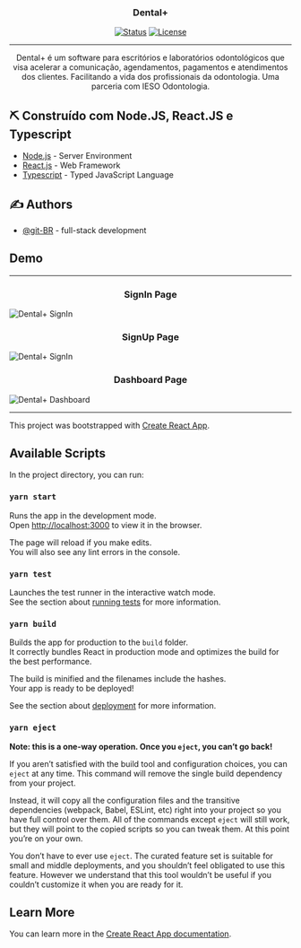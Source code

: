 

<h3 align="center">Dental+</h3>

<div align="center">

[![Status](https://img.shields.io/badge/status-active-success.svg)]()
[![License](https://img.shields.io/badge/license-MIT-blue.svg)](/LICENSE)

</div>

---

<p align="center"> Dental+ é um software para escritórios e laboratórios odontológicos que visa acelerar a comunicação, agendamentos, pagamentos e atendimentos dos clientes. Facilitando a vida dos profissionais da odontologia. Uma parceria com IESO Odontologia.
    <br> 
</p>


## ⛏️ Construído com Node.JS, React.JS e Typescript <a name = "built_using"></a>

- [Node.js](https://nodejs.org/) - Server Environment
- [React.js](https://reactjs.org/) - Web Framework
- [Typescript](https://www.typescriptlang.org/) - Typed JavaScript Language

## ✍️ Authors <a name = "authors"></a>

- [@git-BR](https://github.com/git-BR) - full-stack development

## Demo
----------
<h3 align="center">SignIn Page</h3>

![Dental+ SignIn](https://raw.githubusercontent.com/git-BR/dental-plus-react-nodejs/master/demo/SignIn-demo.png)

<h3 align="center">SignUp Page</h3>

![Dental+ SignIn](https://raw.githubusercontent.com/git-BR/dental-plus-react-nodejs/master/demo/SignUp-demo.png)

<h3 align="center">Dashboard Page</h3>

![Dental+ Dashboard](https://raw.githubusercontent.com/git-BR/dental-plus-react-nodejs/master/demo/Dashboard-demo.png)


----------
This project was bootstrapped with [Create React App](https://github.com/facebook/create-react-app).

## Available Scripts

In the project directory, you can run:

### `yarn start`

Runs the app in the development mode.<br />
Open [http://localhost:3000](http://localhost:3000) to view it in the browser.

The page will reload if you make edits.<br />
You will also see any lint errors in the console.

### `yarn test`

Launches the test runner in the interactive watch mode.<br />
See the section about [running tests](https://facebook.github.io/create-react-app/docs/running-tests) for more information.

### `yarn build`

Builds the app for production to the `build` folder.<br />
It correctly bundles React in production mode and optimizes the build for the best performance.

The build is minified and the filenames include the hashes.<br />
Your app is ready to be deployed!

See the section about [deployment](https://facebook.github.io/create-react-app/docs/deployment) for more information.

### `yarn eject`

**Note: this is a one-way operation. Once you `eject`, you can’t go back!**

If you aren’t satisfied with the build tool and configuration choices, you can `eject` at any time. This command will remove the single build dependency from your project.

Instead, it will copy all the configuration files and the transitive dependencies (webpack, Babel, ESLint, etc) right into your project so you have full control over them. All of the commands except `eject` will still work, but they will point to the copied scripts so you can tweak them. At this point you’re on your own.

You don’t have to ever use `eject`. The curated feature set is suitable for small and middle deployments, and you shouldn’t feel obligated to use this feature. However we understand that this tool wouldn’t be useful if you couldn’t customize it when you are ready for it.

## Learn More

You can learn more in the [Create React App documentation](https://facebook.github.io/create-react-app/docs/getting-started).